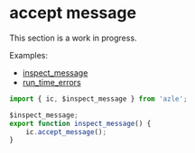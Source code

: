 # accept message

This section is a work in progress.

Examples:

-   [inspect_message](https://github.com/demergent-labs/azle/blob/main/examples/inspect_message/src/inspect_message.ts)
-   [run_time_errors](https://github.com/demergent-labs/azle/blob/main/examples/run_time_errors/src/index.ts)

```typescript
import { ic, $inspect_message } from 'azle';

$inspect_message;
export function inspect_message() {
    ic.accept_message();
}
```
